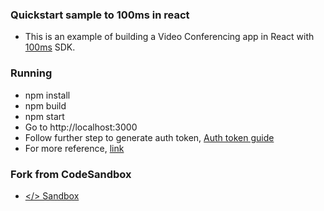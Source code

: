 ### Quickstart sample to 100ms in react

- This is an example of building a Video Conferencing app in React with [100ms](https://100ms.live) SDK.

### Running

- npm install
- npm build
- npm start
- Go to http://localhost:3000
- Follow further step to generate auth token, [Auth token guide](https://www.100ms.live/docs/javascript/v2/guides/token)
- For more reference, [link](https://www.100ms.live/docs/javascript/v2/guides/react-quickstart)

### Fork from CodeSandbox

- [</> Sandbox ](https://codesandbox.io/s/github/100mslive/100ms-examples/tree/main/web/react-quickstart)